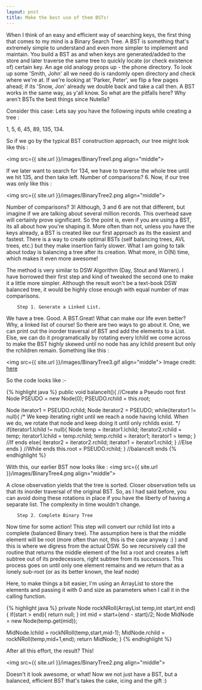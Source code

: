```yaml
---
layout: post
title: Make the best use of them BSTs!  
---
```


When I think of an easy and efficient way of searching keys, the first thing that comes to my mind is a Binary Search Tree. A BST is something that's extremely simple to understand and even more simpler to implement and maintain. You build a BST as and when keys are generated/added to the store and later traverse the same tree to quickly locate (or check existence of) certain key. An age old analogy props up - the phone directory. To look up some 'Smith, John' all we need do is randomly open directory and check where we're at. If we're looking at 'Parker, Peter', we flip a few pages ahead; if its 'Snow, Jon' already we double back and take a call then. A BST works in the same way, as y'all know. So what are the pitfalls here? Why aren't BSTs the best things since Nutella?

Consider this case: Lets say you have the following inputs while creating a tree :

1,  5,  6,  45,  89,  135, 134. 

So if we go by the typical BST construction approach, our tree might look like this : 

  <img src={{ site.url }}/images/BinaryTree1.png align="middle">

If we later want to search for 134, we have to traverse the whole tree until we hit 135, and then take left. Number of comparisons? 6. 
Now, if our tree was only like this :

  <img src={{ site.url }}/images/BinaryTree2.png align="middle">
              
Number of comparisons? 3! Although, 3 and 6 are not that different, but imagine if we are talking about several million records. This overhead save will certainly prove significant. So the point is, even if you are using a BST, its all about how you're shaping it. More often than not, unless you have the keys already, a BST is created like our first approach as its the easiest and fastest. There is a way to create optimal BSTs (self balancing trees, AVL trees, etc.) but they make insertion fairly slower. What I am going to talk about today is balancing a tree after its creation. What more, in O(N) time, which makes it even more awesome! 

The method is very similar to DSW Algorithm (Day, Stout and Warren). I have borrowed their first step and kind of tweaked the second one to make it a little more simpler. Although the result won't be a text-book DSW balanced tree, it would be highly close enough with equal number of max comparisons. 

        Step 1. Generate a Linked List.

We have a tree. Good. A BST.Great! What can make our life even better? Why, a linked list of course! So there are two ways to go about it. One, we can print out the inorder traversal of BST and add the elements to a List. Else, we can do it programatically by rotating every lchild we come across to make the BST highly skewed until no node has any lchild present but only the rchildren remain. Something like this : 

<img src={{ site.url }}/images/BinaryTree3.gif align="middle">
Image credit: <a href ="http://penguin.ewu.edu/~trolfe/DSWpaper/">here</a>  

So the code looks like :-

{% highlight java %}
public void balanceIt(){
//Create a Pseudo root first
  Node PSEUDO = new Node(0);
  PSEUDO.rchild = this.root;

  Node iterator1 = PSEUDO.rchild;
  Node iterator2 = PSEUDO;
  while(iterator1 != null){
  /*
  We keep iterating right until we reach a node having lchild.
  When we do, we rotate that node and keep doing it until only
  rchilds exist.
  */
  if(iterator1.lchild != null){
     Node temp = iterator1.lchild;
     iterator2.rchild = temp;
     iterator1.lchild = temp.rchild;
     temp.rchild = iterator1;
     iterator1 = temp;
  }    //If ends
    else{
     iterator2 = iterator2.rchild;
     iterator1 = iterator1.rchild;
  }   //Else ends
 }   //While ends
 this.root = PSEUDO.rchild;
}  //balanceIt ends
{% endhighlight %}

With this, our earlier BST now looks like :
<img src={{ site.url }}/images/BinaryTree4.png align="middle">
            
A close observation yields that the tree is sorted. Closer observation tells us that its inorder traversal of the original BST. So, as I had said before, you can avoid doing these rotations in place if you have the liberty of having a separate list. The complexity in time wouldn't change. 

        Step 2. Complete Binary Tree

Now time for some action! This step will convert our rchild list into a complete (balanced Binary tree). The assumption here is that the middle element will be root (more often than not, this is the case anyway :) ) and this is where we digress from the actual DSW. So we recursively call the routine that returns the middle element of the list a root and creates a left subtree out of its predecessors, right subtree from its successors. This process goes on until only one element remains and we return that as a lonely sub-root (or as its better known, the leaf node) 

Here, to make things a bit easier, I'm using an ArrayList to store the elements and passing it with 0 and size as parameters when I call it in the calling function. 

{% highlight java %}
private Node rockNRoll(ArrayList<Integer> temp,int start,int end){
  if(start > end){
    return null;
  }
  int mid = start+(end - start)/2;
  Node MidNode = new Node(temp.get(mid));

  MidNode.lchild = rockNRoll(temp,start,mid-1);
  MidNode.rchild = rockNRoll(temp,mid+1,end);
  return MidNode;
}
{% endhighlight %}

After all this effort, the result? This!

<img src={{ site.url }}/images/BinaryTree2.png align="middle">

Doesn't it look awesome, or what! Now we not just have a BST, but a balanced, efficient BST that's takes the cake, icing and the gift :) 

